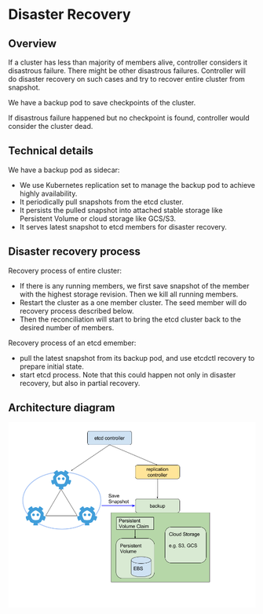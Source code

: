 # Disaster Recovery

## Overview

If a cluster has less than majority of members alive, controller considers it disastrous failure. There might be other disastrous failures. Controller will do disaster recovery on such cases and try to recover entire cluster from snapshot.

We have a backup pod to save checkpoints of the cluster.

If disastrous failure happened but no checkpoint is found, controller would consider the cluster dead.

## Technical details

We have a backup pod as sidecar:
- We use Kubernetes replication set to manage the backup pod to achieve highly availability.
- It periodically pull snapshots from the etcd cluster.
- It persists the pulled snapshot into attached stable storage like Persistent Volume or cloud storage like GCS/S3.
- It serves latest snapshot to etcd members for disaster recovery.

## Disaster recovery process

Recovery process of entire cluster:
- If there is any running members, we first save snapshot of the member with the highest storage revision.
  Then we kill all running members.
- Restart the cluster as a one member cluster. The seed member will do recovery process described below.
- Then the reconciliation will start to bring the etcd cluster back to the desired number of members.

Recovery process of an etcd emember:
- pull the latest snapshot from its backup pod, and use etcdctl recovery to prepare initial state.
- start etcd process.
Note that this could happen not only in disaster recovery, but also in partial recovery.

## Architecture diagram
![](./arch.png)